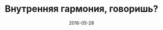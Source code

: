 ---
title: "Внутренняя гармония, говоришь?"
layout: show
video: "lBLw13JcLo0"
teaser: "Говорят, внутренняя гармония — это хорошо. А не мешает ли она развиваться?"
date: "2016-05-28"
episode: 14
---